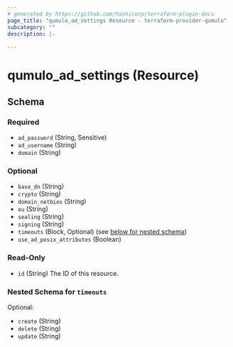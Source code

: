 ```yaml
---
# generated by https://github.com/hashicorp/terraform-plugin-docs
page_title: "qumulo_ad_settings Resource - terraform-provider-qumulo"
subcategory: ""
description: |-
  
---
```


# qumulo_ad_settings (Resource)





<!-- schema generated by tfplugindocs -->
## Schema

### Required

- `ad_password` (String, Sensitive)
- `ad_username` (String)
- `domain` (String)

### Optional

- `base_dn` (String)
- `crypto` (String)
- `domain_netbios` (String)
- `ou` (String)
- `sealing` (String)
- `signing` (String)
- `timeouts` (Block, Optional) (see [below for nested schema](#nestedblock--timeouts))
- `use_ad_posix_attributes` (Boolean)

### Read-Only

- `id` (String) The ID of this resource.

<a id="nestedblock--timeouts"></a>
### Nested Schema for `timeouts`

Optional:

- `create` (String)
- `delete` (String)
- `update` (String)


